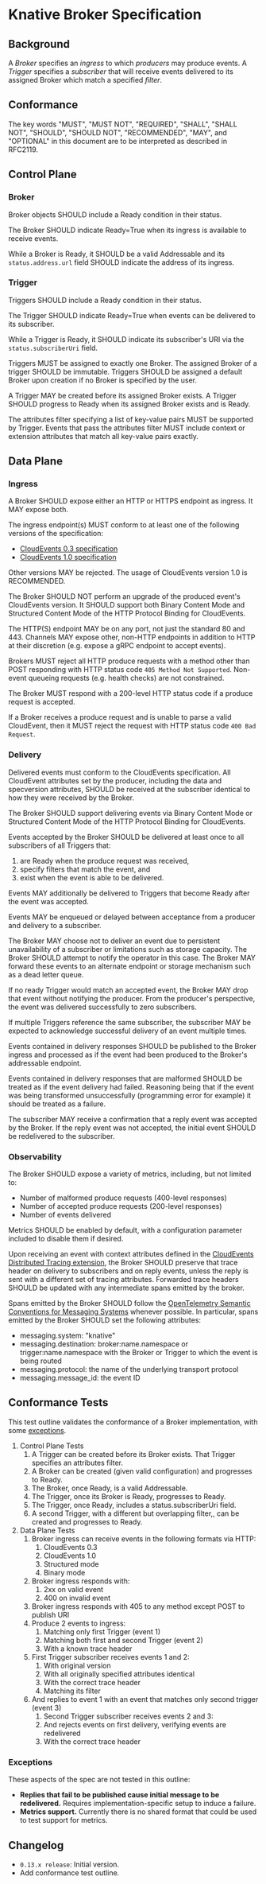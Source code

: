 # Knative Broker Specification

## Background

A _Broker_ specifies an _ingress_ to which _producers_ may produce events. A
_Trigger_ specifies a _subscriber_ that will receive events delivered to its
assigned Broker which match a specified _filter_.

## Conformance

The key words "MUST", "MUST NOT", "REQUIRED", "SHALL", "SHALL NOT", "SHOULD",
"SHOULD NOT", "RECOMMENDED", "MAY", and "OPTIONAL" in this document are to be
interpreted as described in RFC2119.

## Control Plane

### Broker

Broker objects SHOULD include a Ready condition in their status.

The Broker SHOULD indicate Ready=True when its ingress is available to receive
events.

While a Broker is Ready, it SHOULD be a valid Addressable and its
`status.address.url` field SHOULD indicate the address of its ingress.

### Trigger

Triggers SHOULD include a Ready condition in their status.

The Trigger SHOULD indicate Ready=True when events can be delivered to its
subscriber.

While a Trigger is Ready, it SHOULD indicate its subscriber's URI via the
`status.subscriberUri` field.

Triggers MUST be assigned to exactly one Broker. The assigned Broker of a
trigger SHOULD be immutable. Triggers SHOULD be assigned a default Broker
upon creation if no Broker is specified by the user.

A Trigger MAY be created before its assigned Broker exists. A Trigger SHOULD
progress to Ready when its assigned Broker exists and is Ready.

The attributes filter specifying a list of key-value pairs MUST be supported by
Trigger. Events that pass the attributes filter MUST include context or
extension attributes that match all key-value pairs exactly.

## Data Plane

### Ingress

A Broker SHOULD expose either an HTTP or HTTPS endpoint as ingress. It MAY
expose both.

The ingress endpoint(s) MUST conform to at least one of the following versions
of the specification:

- [CloudEvents 0.3 specification](https://github.com/cloudevents/spec/blob/v0.3/http-transport-binding.md)
- [CloudEvents 1.0 specification](https://github.com/cloudevents/spec/blob/v1.0/http-protocol-binding.md)

Other versions MAY be rejected. The usage of CloudEvents version 1.0 is
RECOMMENDED.

The Broker SHOULD NOT perform an upgrade of the produced event's CloudEvents
version. It SHOULD support both Binary Content Mode and Structured Content Mode
of the HTTP Protocol Binding for CloudEvents.

The HTTP(S) endpoint MAY be on any port, not just the standard 80 and 443.
Channels MAY expose other, non-HTTP endpoints in addition to HTTP at their
discretion (e.g. expose a gRPC endpoint to accept events).

Brokers MUST reject all HTTP produce requests with a method other than POST
responding with HTTP status code `405 Method Not Supported`. Non-event queueing
requests (e.g. health checks) are not constrained.

The Broker MUST respond with a 200-level HTTP status code if a produce request
is accepted.

If a Broker receives a produce request and is unable to parse a valid
CloudEvent, then it MUST reject the request with HTTP status code
`400 Bad Request`.

### Delivery

Delivered events must conform to the CloudEvents specification. All CloudEvent
attributes set by the producer, including the data and specversion attributes,
SHOULD be received at the subscriber identical to how they were received by the
Broker.

The Broker SHOULD support delivering events via Binary Content Mode or
Structured Content Mode of the HTTP Protocol Binding for CloudEvents.

Events accepted by the Broker SHOULD be delivered at least once to all
subscribers of all Triggers that:

1. are Ready when the produce request was received,
1. specify filters that match the event, and
1. exist when the event is able to be delivered.

Events MAY additionally be delivered to Triggers that become Ready after the
event was accepted.

Events MAY be enqueued or delayed between acceptance from a producer and
delivery to a subscriber.

The Broker MAY choose not to deliver an event due to persistent unavailability
of a subscriber or limitations such as storage capacity. The Broker SHOULD
attempt to notify the operator in this case. The Broker MAY forward these events
to an alternate endpoint or storage mechanism such as a dead letter queue.

If no ready Trigger would match an accepted event, the Broker MAY drop that
event without notifying the producer. From the producer's perspective, the event
was delivered successfully to zero subscribers.

If multiple Triggers reference the same subscriber, the subscriber MAY be
expected to acknowledge successful delivery of an event multiple times.

Events contained in delivery responses SHOULD be published to the Broker ingress
and processed as if the event had been produced to the Broker's addressable
endpoint.

Events contained in delivery responses that are malformed SHOULD be treated as
if the event delivery had failed. Reasoning being that if the event was being
transformed unsuccessfully (programming error for example) it should be treated
as a failure.

The subscriber MAY receive a confirmation that a reply event was accepted by the
Broker. If the reply event was not accepted, the initial event SHOULD be
redelivered to the subscriber.

### Observability

The Broker SHOULD expose a variety of metrics, including, but not limited to:

- Number of malformed produce requests (400-level responses)
- Number of accepted produce requests (200-level responses)
- Number of events delivered

Metrics SHOULD be enabled by default, with a configuration parameter included to
disable them if desired.

Upon receiving an event with context attributes defined in the
[CloudEvents Distributed Tracing extension](https://github.com/cloudevents/spec/blob/master/extensions/distributed-tracing.md),
the Broker SHOULD preserve that trace header on delivery to subscribers and on
reply events, unless the reply is sent with a different set of tracing
attributes. Forwarded trace headers SHOULD be updated with any intermediate
spans emitted by the broker.

Spans emitted by the Broker SHOULD follow the
[OpenTelemetry Semantic Conventions for Messaging Systems](https://github.com/open-telemetry/opentelemetry-specification/blob/master/specification/trace/semantic_conventions/messaging.md)
whenever possible. In particular, spans emitted by the Broker SHOULD set the
following attributes:

- messaging.system: "knative"
- messaging.destination: broker:name.namespace or trigger:name.namespace with
  the Broker or Trigger to which the event is being routed
- messaging.protocol: the name of the underlying transport protocol
- messaging.message_id: the event ID

## Conformance Tests

This test outline validates the conformance of a Broker implementation, with
some [exceptions](#exceptions).

1. Control Plane Tests
   1. A Trigger can be created before its Broker exists. That Trigger specifies
      an attributes filter.
   1. A Broker can be created (given valid configuration) and progresses to
      Ready.
   1. The Broker, once Ready, is a valid Addressable.
   1. The Trigger, once its Broker is Ready, progresses to Ready.
   1. The Trigger, once Ready, includes a status.subscriberUri field.
   1. A second Trigger, with a different but overlapping filter,, can be created
      and progresses to Ready.
1. Data Plane Tests
   1. Broker ingress can receive events in the following formats via HTTP:
      1. CloudEvents 0.3
      1. CloudEvents 1.0
      1. Structured mode
      1. Binary mode
   1. Broker ingress responds with:
      1. 2xx on valid event
      1. 400 on invalid event
   1. Broker ingress responds with 405 to any method except POST to publish URI
   1. Produce 2 events to ingress:
      1. Matching only first Trigger (event 1)
      1. Matching both first and second Trigger (event 2)
      1. With a known trace header
   1. First Trigger subscriber receives events 1 and 2:
      1. With original version
      1. With all originally specified attributes identical
      1. With the correct trace header
      1. Matching its filter
   1. And replies to event 1 with an event that matches only second trigger
      (event 3)
      1. Second Trigger subscriber receives events 2 and 3:
      1. And rejects events on first delivery, verifying events are redelivered
      1. With the correct trace header

### Exceptions

These aspects of the spec are not tested in this outline:

- **Replies that fail to be published cause initial message to be redelivered.**
  Requires implementation-specific setup to induce a failure.
- **Metrics support.** Currently there is no shared format that could be used to
  test support for metrics.

## Changelog

- `0.13.x release`: Initial version.
- Add conformance test outline.
